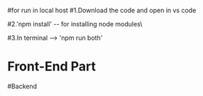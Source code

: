 #for run in local host
#1.Download the code and open in vs code

#2.'npm install' -- for installing node modules\

#3.In terminal --> 'npm run both'


# Front-End Part

#Backend
